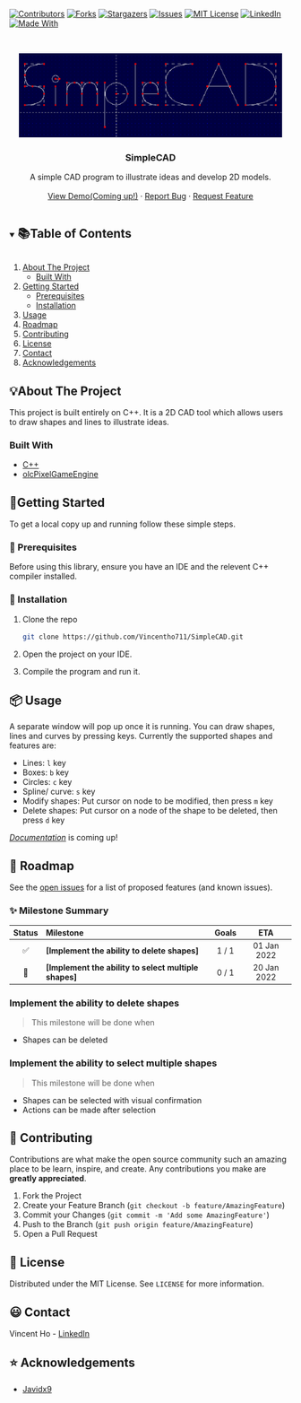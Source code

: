 ﻿<!--
*** Thanks for checking out the Best-README-Template. If you have a suggestion
*** that would make this better, please fork the repo and create a pull request
*** or simply open an issue with the tag "enhancement".
*** Thanks again! Now go create something AMAZING! :D
***
***
***
*** To avoid retyping too much info. Do a search and replace for the following:
*** github_username, repo_name, twitter_handle, email, project_title, project_description
-->



<!-- PROJECT SHIELDS -->
<!--
*** I'm using markdown "reference style" links for readability.
*** Reference links are enclosed in brackets [ ] instead of parentheses ( ).
*** See the bottom of this document for the declaration of the reference variables
*** for contributors-url, forks-url, etc. This is an optional, concise syntax you may use.
*** https://www.markdownguide.org/basic-syntax/#reference-style-links
-->
[![Contributors][contributors-shield]][contributors-url]
[![Forks][forks-shield]][forks-url]
[![Stargazers][stars-shield]][stars-url]
[![Issues][issues-shield]][issues-url]
[![MIT License][license-shield]][license-url]
[![LinkedIn][linkedin-shield]][linkedin-url]
[![Made With][forthebadge made-with-c++]][c++-url]


<!-- PROJECT LOGO -->
<br />
<p align="center">
  <a href="https://github.com/Vincentho711/SimpleCAD">
    <img src="images/SimpleCAD_logo.png" alt="Logo" width="470" height="150">
  </a>

  <h3 align="center">SimpleCAD</h3>

  <p align="center">
    A simple CAD program to illustrate ideas and develop 2D models.
    <br />
    <br />
    <a href="https://github.com/Vincentho711/SimpleCAD">View Demo(Coming up!)</a>
    ·
    <a href="https://github.com/Vincentho711/SimpleCAD/issues/new">Report Bug</a>
    ·
    <a href="https://github.com/Vincentho711/SimpleCAD/issues/new">Request Feature</a>
  </p>
</p>



<!-- TABLE OF CONTENTS -->
<details open="open">
  <summary><h2 style="display: inline-block"> 📚Table of Contents</h2></summary>
  <ol>
    <li>
      <a href="#about-the-project">About The Project</a>
      <ul>
        <li><a href="#built-with">Built With</a></li>
      </ul>
    </li>
    <li>
      <a href="#getting-started">Getting Started</a>
      <ul>
        <li><a href="#prerequisites">Prerequisites</a></li>
        <li><a href="#installation">Installation</a></li>
      </ul>
    </li>
    <li><a href="#usage">Usage</a></li>
    <li><a href="#roadmap">Roadmap</a></li>
    <li><a href="#contributing">Contributing</a></li>
    <li><a href="#license">License</a></li>
    <li><a href="#contact">Contact</a></li>
    <li><a href="#acknowledgements">Acknowledgements</a></li>
  </ol>
</details>



<!-- ABOUT THE PROJECT -->
## 💡About The Project
<!--
[![Product Name Screen Shot][product-screenshot]](https://example.com)
-->
This project is built entirely on C++. It is a 2D CAD tool which allows users to draw shapes and lines to illustrate ideas.
<!--
**To avoid retyping too much info. Do a search and replace with your text editor for the following:**
`github_username`, `repo_name`, `twitter_handle`, `email`, `project_title`, `project_description`
-->

### Built With
* [C++](https://isocpp.org/)
* [olcPixelGameEngine](https://github.com/OneLoneCoder/olcPixelGameEngine)



<!-- GETTING STARTED -->
## 🎉Getting Started

To get a local copy up and running follow these simple steps.

### 🔖 Prerequisites

Before using this library, ensure you have an IDE and the relevent C++ compiler installed.


### 🔧 Installation

1. Clone the repo
   ```sh
   git clone https://github.com/Vincentho711/SimpleCAD.git
   ```
2. Open the project on your IDE.

3. Compile the program and run it.


<!-- USAGE EXAMPLES -->
## 📦 Usage

A separate window will pop up once it is running. You can draw shapes, lines and curves by pressing keys. Currently
the supported shapes and features are:
- Lines: `l` key
- Boxes: `b` key
- Circles: `c` key
- Spline/ curve: `s` key
- Modify shapes: Put cursor on node to be modified, then press `m` key
- Delete shapes: Put cursor on a node of the shape to be deleted, then press `d` key

_[Documentation](https://example.com)_ is coming up!



<!-- ROADMAP -->
## 🚩 Roadmap

See the [open issues](https://github.com/Vincentho711/SimpleCAD/issues) for a list of proposed features (and known issues).

### ✨ Milestone Summary

| Status | Milestone | Goals | ETA |
| :---: | :--- | :---: | :---: |
| ✅ | **[Implement the ability to delete shapes]** | 1 / 1 | 01 Jan 2022 |
| 🚧 | **[Implement the ability to select multiple shapes]** | 0 / 1 | 20 Jan 2022 |

### Implement the ability to delete shapes

> This milestone will be done when 
* Shapes can be deleted

### Implement the ability to select multiple shapes

> This milestone will be done when 
* Shapes can be selected with visual confirmation
* Actions can be made after selection


<!-- CONTRIBUTING -->
## 💝 Contributing

Contributions are what make the open source community such an amazing place to be learn, inspire, and create. Any contributions you make are **greatly appreciated**.

1. Fork the Project
2. Create your Feature Branch (`git checkout -b feature/AmazingFeature`)
3. Commit your Changes (`git commit -m 'Add some AmazingFeature'`)
4. Push to the Branch (`git push origin feature/AmazingFeature`)
5. Open a Pull Request



<!-- LICENSE -->
## 📜 License

Distributed under the MIT License. See `LICENSE` for more information.



<!-- CONTACT -->
## 😃 Contact

Vincent Ho - [LinkedIn](https://www.linkedin.com/in/vincent-ho-b0932b138/)


<!-- ACKNOWLEDGEMENTS -->
## ⭐ Acknowledgements

* [Javidx9](https://github.com/OneLoneCoder)





<!-- MARKDOWN LINKS & IMAGES -->
<!-- https://www.markdownguide.org/basic-syntax/#reference-style-links -->
[contributors-shield]: https://img.shields.io/github/contributors/Vincentho711/SimpleCAD?style=for-the-badge
[contributors-url]: https://github.com/Vincentho711/SimpleCAD/graphs/contributors
[forks-shield]: https://img.shields.io/github/forks/Vincentho711/SimpleCAD?style=for-the-badge
[forks-url]: https://github.com/Vincentho711/SimpleCAD/network/members
[stars-shield]: https://img.shields.io/github/stars/Vincentho711/SimpleCAD?style=for-the-badge
[stars-url]: https://github.com/Vincentho711/SimpleCAD/stargazers
[issues-shield]: https://img.shields.io/github/issues/Vincentho711/SimpleCAD?style=for-the-badge
[issues-url]: https://github.com/Vincentho711/SimpleCAD/issues
[license-shield]: https://img.shields.io/github/license/Vincentho711/SimpleCAD?style=for-the-badge
[license-url]: https://github.com/github_username/repo/blob/master/LICENSE.txt
[linkedin-shield]: https://img.shields.io/badge/-LinkedIn-black.svg?style=for-the-badge&logo=linkedin&colorB=555
[linkedin-url]: https://www.linkedin.com/in/vincent-ho-b0932b138/
[forthebadge made-with-c++]: https://forthebadge.com/images/badges/made-with-c-plus-plus.svg
[c++-url]: https://isocpp.org/